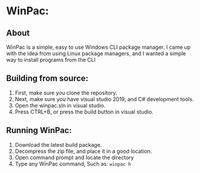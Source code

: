# WinPac:
## About
WinPac is a simple, easy to use Windows CLI package manager. I came up with the idea from using Linux package managers, and I wanted a simple way to install programs from the CLI

## Building from source:
1. First, make sure you clone the repository.
2. Next, make sure you have visual studio 2019, and C# development tools.
3. Open the winpac.sln in visual studio.
4. Press CTRL+B, or press the build button in visual studio.

## Running WinPac:
1. Download the latest build package.
2. Decompress the zip file, and place it in a good location.
3. Open command prompt and locate the directory
4. Type any WinPac command, Such as: `winpac h`